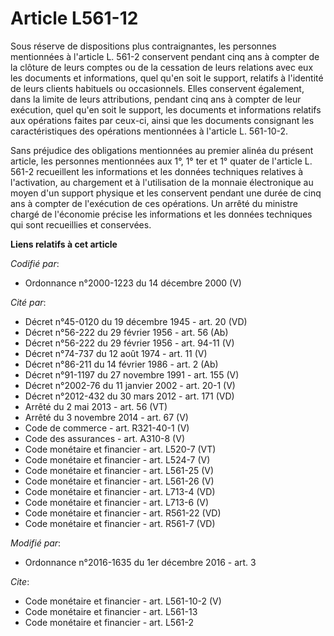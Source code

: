 # Article L561-12

Sous réserve de dispositions plus contraignantes, les personnes mentionnées à l'article L. 561-2 conservent pendant cinq ans
à compter de la clôture de leurs comptes ou de la cessation de leurs relations avec eux les documents et informations, quel
qu'en soit le support, relatifs à l'identité de leurs clients habituels ou occasionnels. Elles conservent également, dans la
limite de leurs attributions, pendant cinq ans à compter de leur exécution, quel qu'en soit le support, les documents et
informations relatifs aux opérations faites par ceux-ci, ainsi que les documents consignant les caractéristiques des
opérations mentionnées à l'article L. 561-10-2. 

Sans préjudice des obligations mentionnées au premier alinéa du présent article, les personnes mentionnées aux 1°, 1° ter et
1° quater de l'article L. 561-2 recueillent les informations et les données techniques relatives à l'activation, au
chargement et à l'utilisation de la monnaie électronique au moyen d'un support physique et les conservent pendant une durée
de cinq ans à compter de l'exécution de ces opérations. Un arrêté du ministre chargé de l'économie précise les informations
et les données techniques qui sont recueillies et conservées.

**Liens relatifs à cet article**

_Codifié par_:

  - Ordonnance n°2000-1223 du 14 décembre 2000 (V)

_Cité par_:

  - Décret n°45-0120 du 19 décembre 1945 - art. 20 (VD)
  - Décret n°56-222 du 29 février 1956 - art. 56 (Ab)
  - Décret n°56-222 du 29 février 1956 - art. 94-11 (V)
  - Décret n°74-737 du 12 août 1974 - art. 11 (V)
  - Décret n°86-211 du 14 février 1986 - art. 2 (Ab)
  - Décret n°91-1197 du 27 novembre 1991 - art. 155 (V)
  - Décret n°2002-76 du 11 janvier 2002 - art. 20-1 (V)
  - Décret n°2012-432 du 30 mars 2012 - art. 171 (VD)
  - Arrêté du 2 mai 2013 - art. 56 (VT)
  - Arrêté du 3 novembre 2014 - art. 67 (V)
  - Code de commerce - art. R321-40-1 (V)
  - Code des assurances - art. A310-8 (V)
  - Code monétaire et financier - art. L520-7 (VT)
  - Code monétaire et financier - art. L524-7 (V)
  - Code monétaire et financier - art. L561-25 (V)
  - Code monétaire et financier - art. L561-26 (V)
  - Code monétaire et financier - art. L713-4 (VD)
  - Code monétaire et financier - art. L713-6 (V)
  - Code monétaire et financier - art. R561-22 (VD)
  - Code monétaire et financier - art. R561-7 (VD)

_Modifié par_:

  - Ordonnance n°2016-1635 du 1er décembre 2016 - art. 3

_Cite_:

  - Code monétaire et financier - art. L561-10-2 (V)
  - Code monétaire et financier - art. L561-13
  - Code monétaire et financier - art. L561-2
